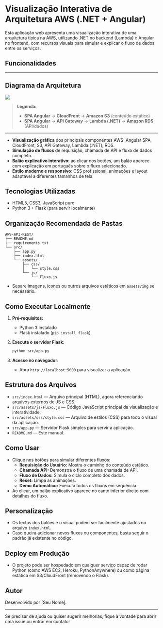 # Visualização Interativa de Arquitetura AWS (.NET + Angular)

Esta aplicação web apresenta uma visualização interativa de uma arquitetura típica na AWS, utilizando .NET no backend (Lambda) e Angular no frontend, com recursos visuais para simular e explicar o fluxo de dados entre os serviços.

## Funcionalidades

---

## Diagrama da Arquitetura

  <img src="Image01.jpg: 18px; box-shadow: 0 8px 40px rgba(74,158,255,0.22);">


> **Legenda:**
> - **SPA Angular** → **CloudFront** → **Amazon S3** (conteúdo estático)
> - **SPA Angular** → **API Gateway** → **Lambda (.NET)** → **Amazon RDS** (API/dados)

---
- **Visualização gráfica** dos principais componentes AWS: Angular SPA, CloudFront, S3, API Gateway, Lambda (.NET), RDS.
- **Simulação de fluxos** de requisição, chamada de API e fluxo de dados completo.
- **Balão explicativo interativo**: ao clicar nos botões, um balão aparece com explicação em português sobre o fluxo selecionado.
- **Estilo moderno e responsivo**: CSS profissional, animações e layout adaptável a diferentes tamanhos de tela.

## Tecnologias Utilizadas
- HTML5, CSS3, JavaScript puro
- Python 3 + Flask (para servir localmente)

## Organização Recomendada de Pastas

```
AWS-API-REST/
├── README.md
├── requirements.txt
└── src/
    ├── app.py
    ├── index.html
    └── assets/
        ├── css/
        │   └── style.css
        └── js/
            └── Fluxo.js
```

- Separe imagens, ícones ou outros arquivos estáticos em `assets/img` se necessário.

## Como Executar Localmente
1. **Pré-requisitos:**
   - Python 3 instalado
   - Flask instalado (`pip install flask`)

2. **Execute o servidor Flask:**
   ```bash
   python src/app.py
   ```

3. **Acesse no navegador:**
   - Abra `http://localhost:5000` para visualizar a aplicação.

## Estrutura dos Arquivos
- `src/index.html` — Arquivo principal (HTML), agora referenciando arquivos externos de JS e CSS.
- `src/assets/js/Fluxo.js` — Código JavaScript principal da visualização e interatividade.
- `src/assets/css/style.css` — Arquivo de estilos (CSS) para todo o visual da aplicação.
- `src/app.py` — Servidor Flask simples para servir a aplicação.
- `README.md` — Este manual.

## Como Usar
- Clique nos botões para simular diferentes fluxos:
  - **Requisição do Usuário:** Mostra o caminho do conteúdo estático.
  - **Chamada API:** Demonstra o fluxo de uma chamada de API.
  - **Fluxo de Dados:** Simula o ciclo completo dos dados.
  - **Reset:** Limpa as animações.
  - **Demo Automático:** Executa todos os fluxos em sequência.
- Ao clicar, um balão explicativo aparece no canto inferior direito com detalhes do fluxo.

## Personalização
- Os textos dos balões e o visual podem ser facilmente ajustados no arquivo `index.html`.
- Caso queira adicionar novos fluxos ou componentes, basta seguir o padrão já existente no código.

## Deploy em Produção
- O projeto pode ser hospedado em qualquer serviço capaz de rodar Python (como AWS EC2, Heroku, PythonAnywhere) ou como página estática em S3/CloudFront (removendo o Flask).

## Autor
Desenvolvido por [Seu Nome].

---

Se precisar de ajuda ou quiser sugerir melhorias, fique à vontade para abrir uma issue ou entrar em contato!

